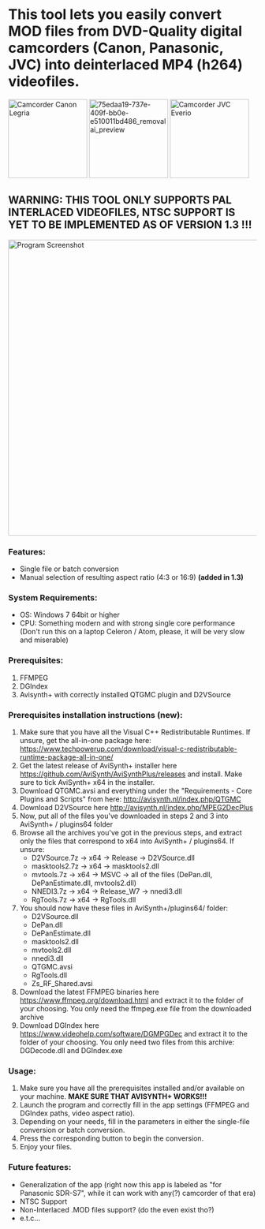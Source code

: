 # This tool lets you easily convert MOD files from DVD-Quality digital camcorders (Canon, Panasonic, JVC) into deinterlaced MP4 (h264) videofiles.
<img width="160" height="160" alt="Camcorder Canon Legria" src="https://github.com/user-attachments/assets/b698a621-b364-4214-a3eb-fad6dc39f37f" /> <img width="160" height="160" alt="75edaa19-737e-409f-bb0e-e510011bd486_removalai_preview" src="https://github.com/user-attachments/assets/57052a27-5671-48c3-bb53-2331ce8b72d0" /> <img width="160" height="160" alt="Camcorder JVC Everio" src="https://github.com/user-attachments/assets/0bbf1875-46de-4551-a792-d8d37a51b4ef" />



## **WARNING: THIS TOOL ONLY SUPPORTS PAL INTERLACED VIDEOFILES, NTSC SUPPORT IS YET TO BE IMPLEMENTED AS OF VERSION 1.3 !!!**

<img width="600" alt="Program Screenshot" src="https://github.com/user-attachments/assets/77d45775-b5de-4fb1-8949-5e99d164beb3" />


### Features:
+ Single file or batch conversion
+ Manual selection of resulting aspect ratio (4:3 or 16:9) **(added in 1.3)**

### System Requirements:
+ OS: Windows 7 64bit or higher
+ CPU: Something modern and with strong single core performance (Don't run this on a laptop Celeron / Atom, please, it will be very slow and miserable)

### Prerequisites:
1. FFMPEG
2. DGIndex
3. Avisynth+ with correctly installed QTGMC plugin and D2VSource

### Prerequisites installation instructions (new):
1. Make sure that you have all the Visual C++ Redistributable Runtimes. If unsure, get the all-in-one package here: https://www.techpowerup.com/download/visual-c-redistributable-runtime-package-all-in-one/
2. Get the latest release of AviSynth+ installer here https://github.com/AviSynth/AviSynthPlus/releases and install. Make sure to tick AviSynth+ x64 in the installer.
3. Download QTGMC.avsi and everything under the "Requirements - Core Plugins and Scripts" from here: http://avisynth.nl/index.php/QTGMC
4. Download D2VSource here http://avisynth.nl/index.php/MPEG2DecPlus
5. Now, put all of the files you've downloaded in steps 2 and 3 into AviSynth+ / plugins64 folder
6. Browse all the archives you've got in the previous steps, and extract only the files that correspond to x64 into AviSynth+ / plugins64. If unsure:
   + D2VSource.7z -> x64 -> Release ->  D2VSource.dll
   + masktools2.7z -> x64 -> masktools2.dll
   + mvtools.7z -> x64 -> MSVC -> all of the files (DePan.dll, DePanEstimate.dll, mvtools2.dll)
   + NNEDI3.7z -> x64 -> Release_W7 -> nnedi3.dll
   + RgTools.7z -> x64 -> RgTools.dll
7. You should now have these files in AviSynth+/plugins64/ folder:
   + D2VSource.dll
   + DePan.dll
   + DePanEstimate.dll
   + masktools2.dll
   + mvtools2.dll
   + nnedi3.dll
   + QTGMC.avsi
   + RgTools.dll
   + Zs_RF_Shared.avsi
8. Download the latest FFMPEG binaries here https://www.ffmpeg.org/download.html and extract it to the folder of your choosing. You only need the ffmpeg.exe file from the downloaded archive
9. Download DGIndex here https://www.videohelp.com/software/DGMPGDec and extract it to the folder of your choosing. You only need two files from this archive: DGDecode.dll and DGIndex.exe


### Usage:
1. Make sure you have all the prerequisites installed and/or available on your machine. **MAKE SURE THAT AVISYNTH+ WORKS!!!**
2. Launch the program and correctly fill in the app settings (FFMPEG and DGIndex paths, video aspect ratio).
3. Depending on your needs, fill in the parameters in either the single-file conversion or batch conversion.
4. Press the corresponding button to begin the conversion.
5. Enjoy your files.

### Future features:
- Generalization of the app (right now this app is labeled as "for Panasonic SDR-S7", while it can work with any(?) camcorder of that era)
- NTSC Support
- Non-Interlaced .MOD files support? (do the even exist tho?)
- e.t.c...
